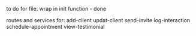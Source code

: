 to do for file:
wrap in init function  - done

routes and services for:
add-client
updat-client
send-invite
log-interaction
schedule-appointment
view-testimonial